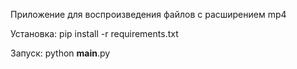 Приложение для воспроизведения файлов с расширением mp4

Установка:
pip install -r requirements.txt

Запуск:
python __main__.py
